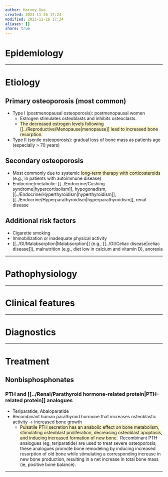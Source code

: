 ```yaml
---
author: Harvey Guo
created: 2023-11-26 17:24
modified: 2023-11-26 17:24
aliases: []
share: true
---
```

# Epidemiology


---
# Etiology
## Primary osteoporosis (most common)
- Type I (postmenopausal osteoporosis): postmenopausal women 
	- Estrogen stimulates osteoblasts and inhibits osteoclasts.
	- <span style="background:rgba(240, 200, 0, 0.2)">The decreased estrogen levels following [[../Reproductive/Menopause|menopause]] lead to increased bone resorption.</span>
- Type II (senile osteoporosis): gradual loss of bone mass as patients age (especially > 70 years)
## Secondary osteoporosis
- Most commonly due to systemic <span style="background:rgba(240, 200, 0, 0.2)">long-term therapy with corticosteroids</span> (e.g., in patients with autoimmune disease)
- Endocrine/metabolic: [[../Endocrine/Cushing syndrome|hypercortisolism]], hypogonadism, [[../Endocrine/Hyperthyroidism|hyperthyroidism]], [[../Endocrine/Hyperparathyroidism|hyperparathyroidism]], renal disease
## Additional risk factors
- Cigarette smoking
- Immobilization or inadequate physical activity
- [[../GI/Malabsorption|Malabsorption]] (e.g., [[../GI/Celiac disease|celiac disease]]), malnutrition (e.g., diet low in calcium and vitamin D), anorexia 

---
# Pathophysiology


---
# Clinical features


---
# Diagnostics


---
# Treatment
## Nonbisphosphonates
### PTH and [[../Renal/Parathyroid hormone-related protein|PTH-related protein]] analogues
- Teriparatide, Abaloparatide
- Recombinant human parathyroid hormone that increases osteoblastic activity → increased bone growth
	- <span style="background:rgba(240, 200, 0, 0.2)">Pulsatile PTH secretion has an anabolic effect on bone metabolism, stimulating osteoblast proliferation, decreasing osteoblast apoptosis, and inducing increased formation of new bone.</span>  Recombinant PTH analogues (eg, teriparatide) are used to treat severe osteoporosis; these analogues promote bone remodeling by inducing increased resorption of old bone while stimulating a corresponding increase in new bone production, resulting in a net increase in total bone mass (ie, positive bone balance).

---
